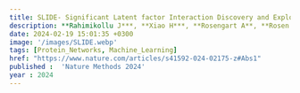 ```yaml
---
title: SLIDE- Significant Latent factor Interaction Discovery and Exploration across biological domains
description: **Rahimikollu J***, **Xiao H***, **Rosengart A**, **Rosen A**, **Tabib T**, Zdinak P, He K, Bing X, Bunea F, Wegkamp M, Poholek A, Joglekar A, Lafyatis R, **Das J✝** 
date: 2024-02-19 15:01:35 +0300
image: '/images/SLIDE.webp'
tags: [Protein_Networks, Machine_Learning]
href: "https://www.nature.com/articles/s41592-024-02175-z#Abs1"
published :  'Nature Methods 2024'
year : 2024
---
```


